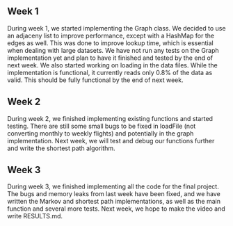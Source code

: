 ## Week 1
During week 1, we started implementing the Graph class. We decided to use an adjaceny list to improve performance, 
except with a HashMap for the edges as well. This was done to improve lookup time, which is essential when dealing with large datasets.
We have not run any tests on the Graph implementation yet and plan to have it finished and tested by the end of next week. We also started
working on loading in the data files. While the implementation is functional, it currently reads only 0.8% of the data as valid. This should
be fully functional by the end of next week.

## Week 2
During week 2, we finished implementing existing functions and started testing. There are still some small bugs to be fixed in loadFile (not converting monthly to weekly flights) and potentially in the graph implementation. Next week, we will test and debug our functions further and write the shortest path algorithm.

## Week 3
During week 3, we finished implementing all the code for the final project. The bugs and memory leaks from last week have been fixed, and we have written the Markov and shortest path implementations, as well as the main function and several more tests. Next week, we hope to make the video and write RESULTS.md.
